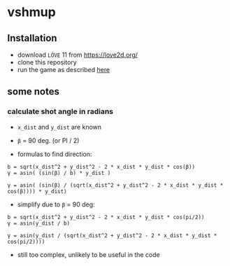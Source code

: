 # vshmup

## Installation

* download `LÖVE` 11 from <https://love2d.org/>
* clone this repository
* run the game as described [here](https://love2d.org/wiki/Getting_Started)

## some notes

### calculate shot angle in radians

- `x_dist` and `y_dist` are known
- `β` = 90 deg. (or PI / 2)

- formulas to find direction:

```
b = sqrt(x_dist^2 + y_dist^2 - 2 * x_dist * y_dist * cos(β))
γ = asin( (sin(β) / b) * y_dist )
```

```
γ = asin( (sin(β) / (sqrt(x_dist^2 + y_dist^2 - 2 * x_dist * y_dist * cos(β)))) * y_dist)
```

- simplify due to `β` = 90 deg:

```
b = sqrt(x_dist^2 + y_dist^2 - 2 * x_dist * y_dist * cos(pi/2))
γ = asin(y_dist / b)
```

```
γ = asin(y_dist / (sqrt(x_dist^2 + y_dist^2 - 2 * x_dist * y_dist * cos(pi/2))))
```

- still too complex, unlikely to be useful in the code
